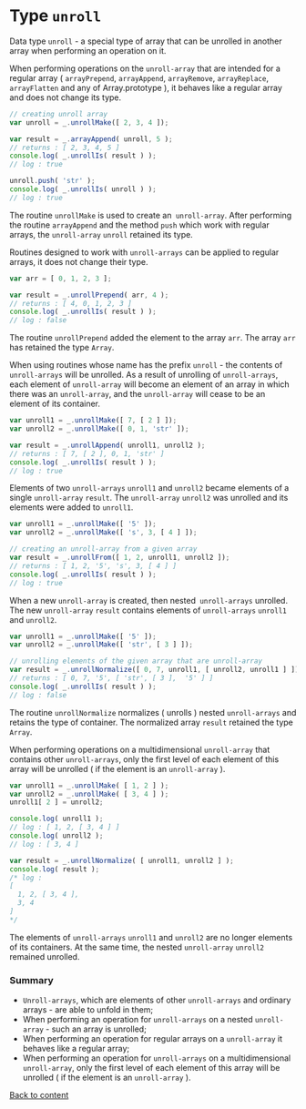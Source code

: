 # Type <code>unroll</code>

Data type <code>unroll</code> - a special type of array that can be unrolled in another array when performing an operation on it.

When performing operations on the `unroll-array` that are intended for a regular array ( `arrayPrepend`, `arrayAppend`, `arrayRemove`, `arrayReplace`, `arrayFlatten` and any of Array.prototype ), it behaves like a regular array and does not change its type.

```js
// creating unroll array
var unroll = _.unrollMake([ 2, 3, 4 ]);

var result = _.arrayAppend( unroll, 5 );
// returns : [ 2, 3, 4, 5 ]
console.log( _.unrollIs( result ) );
// log : true

unroll.push( 'str' );
console.log( _.unrollIs( unroll ) );
// log : true
```

The routine `unrollMake` is used to create an` unroll-array`. After performing the routine `arrayAppend` and the method `push` which work with regular arrays, the `unroll-array` `unroll` retained its type.

Routines designed to work with `unroll-arrays` can be applied to regular arrays, it does not change their type.

```js
var arr = [ 0, 1, 2, 3 ];

var result = _.unrollPrepend( arr, 4 );
// returns : [ 4, 0, 1, 2, 3 ]
console.log( _.unrollIs( result ) );
// log : false
```

The routine `unrollPrepend` added the element to the array `arr`. The array `arr` has retained the type `Array`.

When using routines whose name has the prefix `unroll` - the contents of `unroll-arrays` will be unrolled.
As a result of unrolling of `unroll-arrays`, each element of `unroll-array` will become an element of an array in which there was an `unroll-array`, and the `unroll-array` will cease to be an element of its container.

```js
var unroll1 = _.unrollMake([ 7, [ 2 ] ]);
var unroll2 = _.unrollMake([ 0, 1, 'str' ]);

var result = _.unrollAppend( unroll1, unroll2 );
// returns : [ 7, [ 2 ], 0, 1, 'str' ]
console.log( _.unrollIs( result ) );
// log : true
```

Elements of two `unroll-arrays` `unroll1` and `unroll2` became elements of a single `unroll-array` `result`. The `unroll-array` `unroll2` was unrolled and its elements were added to `unroll1`.

```js
var unroll1 = _.unrollMake([ '5' ]);
var unroll2 = _.unrollMake([ 's', 3, [ 4 ] ]);

// creating an unroll-array from a given array
var result = _.unrollFrom([ 1, 2, unroll1, unroll2 ]);
// returns : [ 1, 2, '5', 's', 3, [ 4 ] ]
console.log( _.unrollIs( result ) );
// log : true
```

When a new `unroll-array` is created, then nested` unroll-arrays` unrolled. The new `unroll-array` `result` contains elements of `unroll-arrays` `unroll1` and `unroll2`.

```js
var unroll1 = _.unrollMake([ '5' ]);
var unroll2 = _.unrollMake([ 'str', [ 3 ] ]);

// unrolling elements of the given array that are unroll-array
var result = _.unrollNormalize([ 0, 7, unroll1, [ unroll2, unroll1 ] ]);
// returns : [ 0, 7, '5', [ 'str', [ 3 ],  '5' ] ]
console.log( _.unrollIs( result ) );
// log : false
```

The routine `unrollNormalize` normalizes ( unrolls ) nested `unroll-arrays` and retains the type of container. The normalized array `result` retained the type `Array`.

When performing operations on a multidimensional `unroll-array` that contains other `unroll-arrays`, only the first level of each element of this array will be unrolled ( if the element is an `unroll-array` ).

```js
var unroll1 = _.unrollMake( [ 1, 2 ] );
var unroll2 = _.unrollMake( [ 3, 4 ] );
unroll1[ 2 ] = unroll2;

console.log( unroll1 );
// log : [ 1, 2, [ 3, 4 ] ]
console.log( unroll2 );
// log : [ 3, 4 ]

var result = _.unrollNormalize( [ unroll1, unroll2 ] );
console.log( result );
/* log :
[
  1, 2, [ 3, 4 ],
  3, 4
]
*/
```

The elements of `unroll-arrays` `unroll1` and `unroll2` are no longer elements of its containers. At the same time, the nested `unroll-array` `unroll2` remained unrolled.

### Summary

- `Unroll-arrays`, which are elements of other `unroll-arrays` and ordinary arrays - are able to unfold in them;
- When performing an operation for `unroll-arrays` on a nested `unroll-array` - such an array is unrolled;
- When performing an operation for regular arrays on a `unroll-array` it behaves like a regular array;
- When performing an operation for `unroll-arrays` on a multidimensional `unroll-array`, only the first level of each element of this array will be unrolled ( if the element is an `unroll-array` ).

[Back to content](../README.md#Concepts)
